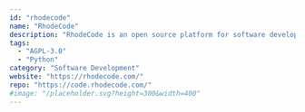 ```yaml
---
id: "rhodecode"
name: "RhodeCode"
description: "RhodeCode is an open source platform for software development teams. It unifies and simplifies repository management for Git, Subversion, and Mercurial."
tags:
  - "AGPL-3.0"
  - "Python"
category: "Software Development"
website: "https://rhodecode.com/"
repo: "https://code.rhodecode.com/"
#image: "/placeholder.svg?height=300&width=400"
---
```


